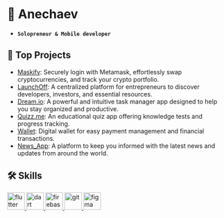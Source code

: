 # 🌟 Anechaev
- **`Solopreneur & Mobile developer`**

## 🚀 Top Projects
- [Maskify](https://github.com/Anechaev06/maskify): Securely login with Metamask, effortlessly swap cryptocurrencies, and track your crypto portfolio.
- [LaunchOff](https://github.com/Anechaev06/launchoff): A centralized platform for entrepreneurs to discover developers, investors, and essential resources.
- [Dream.io](https://github.com/Anechaev06/Dream.io): A powerful and intuitive task manager app designed to help you stay organized and productive.
- [Quizz.me](https://github.com/Anechaev06/quizz_me): An educational quiz app offering knowledge tests and progress tracking.
- [Wallet](https://github.com/Anechaev06/wallet_app): Digital wallet for easy payment management and financial transactions.
- [News_App](https://github.com/Anechaev06/news_app): A platform to keep you informed with the latest news and updates from around the world.

## 🛠 Skills
<div id="skills" align="left">
  <!-- Flutter Skill -->
  <a href="https://flutter.dev" target="_blank" rel="noreferrer">
    <img src="https://www.vectorlogo.zone/logos/flutterio/flutterio-icon.svg" alt="flutter" width="40" height="40"/>
  </a>
  
  <!-- Dart Skill -->
  <a href="https://dart.dev" target="_blank" rel="noreferrer">
    <img src="https://www.vectorlogo.zone/logos/dartlang/dartlang-icon.svg" alt="dart" width="40" height="40"/>
  </a>
  
  <!-- Firebase Skill -->
  <a href="https://firebase.google.com/" target="_blank" rel="noreferrer">
    <img src="https://www.vectorlogo.zone/logos/firebase/firebase-icon.svg" alt="firebase" width="40" height="40"/>
  </a>
  
  <!-- Git Skill -->
  <a href="https://git-scm.com/" target="_blank" rel="noreferrer">
    <img src="https://www.vectorlogo.zone/logos/git-scm/git-scm-icon.svg" alt="git" width="40" height="40"/>
  </a>
  
  <!-- Figma Skill -->
  <a href="https://www.figma.com/" target="_blank" rel="noreferrer">
    <img src="https://www.vectorlogo.zone/logos/figma/figma-icon.svg" alt="figma" width="40" height="40"/>
  </a>
</div>
